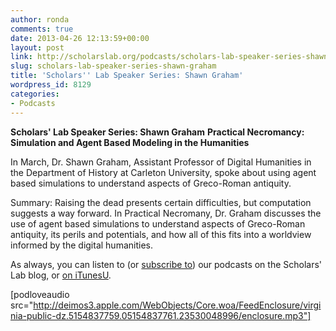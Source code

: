 ```yaml
---
author: ronda
comments: true
date: 2013-04-26 12:13:59+00:00
layout: post
link: http://scholarslab.org/podcasts/scholars-lab-speaker-series-shawn-graham/
slug: scholars-lab-speaker-series-shawn-graham
title: 'Scholars'' Lab Speaker Series: Shawn Graham'
wordpress_id: 8129
categories:
- Podcasts
---
```


**Scholars' Lab Speaker Series: Shawn Graham**
**Practical Necromancy: Simulation and Agent Based Modeling in the Humanities**

In March, Dr. Shawn Graham, Assistant Professor of Digital Humanities in the Department of History at Carleton University, spoke about using agent based simulations to understand aspects of Greco-Roman antiquity.



Summary:
Raising the dead presents certain difficulties, but computation suggests a way forward. In Practical Necromany, Dr. Graham discusses the use of agent based simulations to understand aspects of Greco-Roman antiquity, its perils and potentials, and how all of this fits into a worldview informed by the digital humanities.


As always, you can listen to (or [subscribe to](http://www.scholarslab.org/category/podcasts/)) our podcasts on the Scholars' Lab blog, or [on iTunesU](http://itunes.apple.com/us/itunes-u/scholars-lab-speaker-series/id401906619).

[podloveaudio src="http://deimos3.apple.com/WebObjects/Core.woa/FeedEnclosure/virginia-public-dz.5154837759.05154837761.23530048996/enclosure.mp3"]
